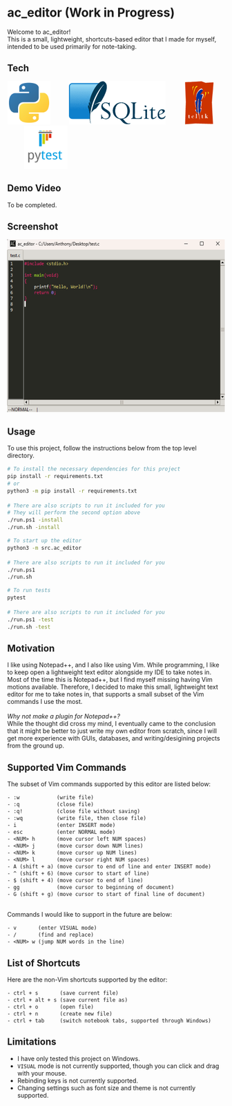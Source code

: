 # ac_editor (Work in Progress)
Welcome to ac_editor!<br> 
This is a small, lightweight, shortcuts-based editor that I made for myself, intended to be used primarily for note-taking. 


## Tech 

[<img src="./docs/assets/python_logo.png" height=100/>](https://www.python.org/) &nbsp;&nbsp;&nbsp;&nbsp;&nbsp;&nbsp;&nbsp;&nbsp;&nbsp;
[<img src="./docs/assets/sqlite_logo.png" height=100/>](https://sqlite.org/) &nbsp;&nbsp;&nbsp;&nbsp;&nbsp;&nbsp;&nbsp;&nbsp;&nbsp;
[<img src="./docs/assets/tkinter_logo.gif" height=100/>](https://www.tcl.tk/) &nbsp;&nbsp;&nbsp;&nbsp;&nbsp;&nbsp;&nbsp;&nbsp;&nbsp;
[<img src="./docs/assets/pytest_logo.png" height=100/>](https://docs.pytest.org/en/stable/)

## Demo Video

To be completed.

## Screenshot
<img src="./docs/assets/screenshot.png" height=400/>

## Usage

To use this project, follow the instructions below from the top level directory.

```bash
# To install the necessary dependencies for this project
pip install -r requirements.txt 
# or
python3 -m pip install -r requirements.txt

# There are also scripts to run it included for you
# They will perform the second option above
./run.ps1 -install
./run.sh -install
```

```bash
# To start up the editor
python3 -m src.ac_editor

# There are also scripts to run it included for you
./run.ps1 
./run.sh
```

```bash
# To run tests
pytest

# There are also scripts to run it included for you
./run.ps1 -test
./run.sh -test
```

## Motivation
I like using Notepad++, and I also like using Vim. While programming, I like to keep open a lightweight text editor alongside my IDE 
to take notes in. Most of the time this is Notepad++, but I find myself missing having Vim motions available. 
Therefore, I decided to make this small, lightweight text editor for me to take notes in, that supports a small subset of the 
Vim commands I use the most. 
<br><br>
<i>Why not make a plugin for Notepad++?</i><br>
While the thought did cross my mind, I eventually came to the conclusion that it might be better to just write my own editor from scratch, since I will get more experience with GUIs, databases, and writing/desigining projects from the ground up. 

## Supported Vim Commands

The subset of Vim commands supported by this editor are listed below:

```
- :w            (write file)
- :q            (close file)
- :q!           (close file without saving) 
- :wq           (write file, then close file)
- i             (enter INSERT mode)
- esc           (enter NORMAL mode)
- <NUM> h       (move cursor left NUM spaces)
- <NUM> j       (move cursor down NUM lines)
- <NUM> k       (move cursor up NUM lines)
- <NUM> l       (move cursor right NUM spaces)
- A (shift + a) (move cursor to end of line and enter INSERT mode)
- ^ (shift + 6) (move cursor to start of line)
- $ (shift + 4) (move cursor to end of line)
- gg            (move cursor to beginning of document)
- G (shift + g) (move cursor to start of final line of document)
```

<br>
Commands I would like to support in the future are below:

```
- v       (enter VISUAL mode)
- /       (find and replace)
- <NUM> w (jump NUM words in the line)
```

## List of Shortcuts
Here are the non-Vim shortcuts supported by the editor:

```
- ctrl + s       (save current file)
- ctrl + alt + s (save current file as)
- ctrl + o       (open file)
- ctrl + n       (create new file)
- ctrl + tab     (switch notebook tabs, supported through Windows)
```

## Limitations

- I have only tested this project on Windows.
- `VISUAL` mode is not currently supported, though you can click and drag with your mouse. 
- Rebinding keys is not currently supported. 
- Changing settings such as font size and theme is not currently supported. 



